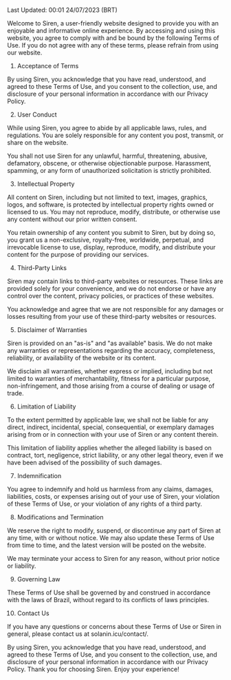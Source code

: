 Last Updated: 00:01 24/07/2023 (BRT)

Welcome to Siren, a user-friendly website designed to provide you with an enjoyable and informative online experience. By accessing and using this website, you agree to comply with and be bound by the following Terms of Use. If you do not agree with any of these terms, please refrain from using our website.

1. Acceptance of Terms

By using Siren, you acknowledge that you have read, understood, and agreed to these Terms of Use, and you consent to the collection, use, and disclosure of your personal information in accordance with our Privacy Policy.

2. User Conduct

While using Siren, you agree to abide by all applicable laws, rules, and regulations. You are solely responsible for any content you post, transmit, or share on the website.

You shall not use Siren for any unlawful, harmful, threatening, abusive, defamatory, obscene, or otherwise objectionable purpose. Harassment, spamming, or any form of unauthorized solicitation is strictly prohibited.

3. Intellectual Property

All content on Siren, including but not limited to text, images, graphics, logos, and software, is protected by intellectual property rights owned or licensed to us. You may not reproduce, modify, distribute, or otherwise use any content without our prior written consent.

You retain ownership of any content you submit to Siren, but by doing so, you grant us a non-exclusive, royalty-free, worldwide, perpetual, and irrevocable license to use, display, reproduce, modify, and distribute your content for the purpose of providing our services.

4. Third-Party Links

Siren may contain links to third-party websites or resources. These links are provided solely for your convenience, and we do not endorse or have any control over the content, privacy policies, or practices of these websites.

You acknowledge and agree that we are not responsible for any damages or losses resulting from your use of these third-party websites or resources.

5. Disclaimer of Warranties

Siren is provided on an "as-is" and "as available" basis. We do not make any warranties or representations regarding the accuracy, completeness, reliability, or availability of the website or its content.

We disclaim all warranties, whether express or implied, including but not limited to warranties of merchantability, fitness for a particular purpose, non-infringement, and those arising from a course of dealing or usage of trade.

6. Limitation of Liability

To the extent permitted by applicable law, we shall not be liable for any direct, indirect, incidental, special, consequential, or exemplary damages arising from or in connection with your use of Siren or any content therein.

This limitation of liability applies whether the alleged liability is based on contract, tort, negligence, strict liability, or any other legal theory, even if we have been advised of the possibility of such damages.

7. Indemnification

You agree to indemnify and hold us harmless from any claims, damages, liabilities, costs, or expenses arising out of your use of Siren, your violation of these Terms of Use, or your violation of any rights of a third party.

8. Modifications and Termination

We reserve the right to modify, suspend, or discontinue any part of Siren at any time, with or without notice. We may also update these Terms of Use from time to time, and the latest version will be posted on the website.

We may terminate your access to Siren for any reason, without prior notice or liability.

9. Governing Law

These Terms of Use shall be governed by and construed in accordance with the laws of Brazil, without regard to its conflicts of laws principles.

10. Contact Us

If you have any questions or concerns about these Terms of Use or Siren in general, please contact us at solanin.icu/contact/.

By using Siren, you acknowledge that you have read, understood, and agreed to these Terms of Use, and you consent to the collection, use, and disclosure of your personal information in accordance with our Privacy Policy. Thank you for choosing Siren. Enjoy your experience!
